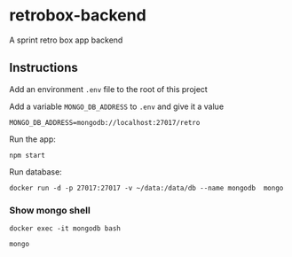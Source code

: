 # retrobox-backend

A sprint retro box app backend

## Instructions

Add an environment `.env` file to the root of this project

Add a variable `MONGO_DB_ADDRESS` to `.env` and give it a value

```
MONGO_DB_ADDRESS=mongodb://localhost:27017/retro
```

Run the app:

```
npm start
```

Run database:

```
docker run -d -p 27017:27017 -v ~/data:/data/db --name mongodb  mongo
```

### Show mongo shell

```
docker exec -it mongodb bash
```

```
mongo
```